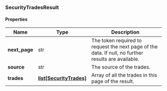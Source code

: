 

[//]: # (CLASS:SecurityTradesResult)

[//]: # (KIND:object)

### SecurityTradesResult

#### Properties

[//]: # (START_DEFINITION)

Name | Type | Description
------------ | ------------- | -------------
**next_page** | str | The token required to request the next page of the data. If null, no further results are available. &nbsp;
**source** | str | The source of the trades. &nbsp;
**trades** | [**list[SecurityTrades]**](SecurityTrades.md) | Array of all the trades in this page of the result. &nbsp;

[//]: # (END_DEFINITION)


[//]: # (CONTAINED_CLASS:SecurityTrades)



